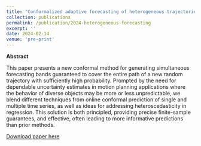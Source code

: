 ```yaml
---
title: "Conformalized adaptive forecasting of heterogeneous trajectories"
collection: publications
permalink: /publication/2024-heterogeneous-forecasting
excerpt: ''
date: 2024-02-14
venue: 'pre-print'
---
```


**Abstract**

This paper presents a new conformal method for generating simultaneous forecasting bands guaranteed to cover the entire path of a new random trajectory with sufficiently high probability. Prompted by the need for dependable uncertainty estimates in motion planning applications where the behavior of diverse objects may be more or less unpredictable, we blend different techniques from online conformal prediction of single and multiple time series, as well as ideas for addressing heteroscedasticity in regression. This solution is both principled, providing precise finite-sample guarantees, and effective, often leading to more informative predictions than prior methods. 


[Download paper here](https://arxiv.org/pdf/2402.09623.pdf)